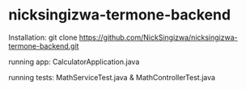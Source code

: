 # nicksingizwa-termone-backend

Installation: git clone https://github.com/NickSingizwa/nicksingizwa-termone-backend.git

running app: CalculatorApplication.java

running tests: MathServiceTest.java & MathControllerTest.java
